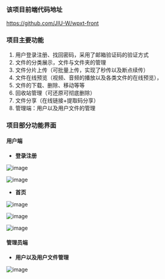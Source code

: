 
### 该项目前端代码地址
https://github.com/JIU-W/wpxt-front
### 项目主要功能
1. 用户登录注册、找回密码，采用了邮箱验证码的验证方式
2. 文件的分类展示，⽂件与⽂件夹的管理
3. ⽂件分⽚上传（可批量上传，实现了秒传以及断点续传）
4. ⽂件在线预览（视频、音频的播放以及各类⽂件的在线预览），
5. ⽂件的下载、删除、移动等等
6. 回收站管理（可还原可彻底删除）
7. ⽂件分享（在线链接+提取码分享）
8. 管理端：用户以及用户文件的管理
### 项目部分功能界面
#### 用户端
- **登录注册**
  
![image](https://github.com/user-attachments/assets/19a87089-3f73-472f-8fa7-86f383bf7755)

![image](https://github.com/user-attachments/assets/bb4f3c6f-0d94-485a-a86d-fafa5e7118d7)
- **首页**
  
![image](https://github.com/user-attachments/assets/c2d11bbc-6a4e-4419-93ec-395cecfbd624)

![image](https://github.com/user-attachments/assets/fe8a6d4b-bfde-4c4f-8e14-e5ebd6a90ac2)

![image](https://github.com/user-attachments/assets/7eec0c0d-3fb2-423f-b00a-270e3ff2bd49)

#### 管理员端
- **用户以及用户文件管理**
  
![image](https://github.com/user-attachments/assets/bb7484b5-da9a-4ccb-8496-a692777ac848)

